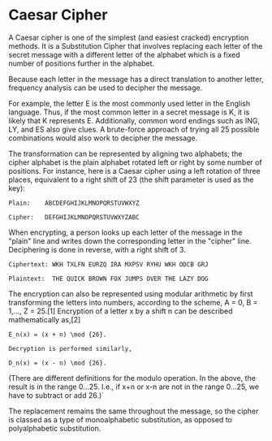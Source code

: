 # Caesar Cipher

A Caesar cipher is one of the simplest (and easiest cracked) encryption methods.
It is a Substitution Cipher that involves replacing each letter of the secret message with a different letter of the alphabet which is a fixed number of positions further in the alphabet.  

Because each letter in the message has a direct translation to another letter, frequency analysis can be used to decipher the message.

For example, the letter E is the most commonly used letter in the English language.
Thus, if the most common letter in a secret message is K, it is likely that K represents E. Additionally, common word endings such as ING, LY, and ES also give clues.  A brute-force approach of trying all 25 possible combinations would also work to decipher the message.


The transformation can be represented by aligning two alphabets; the cipher alphabet is the plain alphabet rotated left or right by some number of positions.
For instance, here is a Caesar cipher using a left rotation of three places, equivalent to a right shift of 23 (the shift parameter is used as the key):

``Plain:    ABCDEFGHIJKLMNOPQRSTUVWXYZ``

``Cipher:   DEFGHIJKLMNOPQRSTUVWXYZABC``

When encrypting, a person looks up each letter of the message in the "plain" line and writes down the corresponding letter in the "cipher" line. Deciphering is done in reverse, with a right shift of 3.

``Ciphertext: WKH TXLFN EURZQ IRA MXPSV RYHU WKH ODCB GRJ``

``Plaintext:  THE QUICK BROWN FOX JUMPS OVER THE LAZY DOG``

The encryption can also be represented using modular arithmetic by first transforming the letters into numbers, according to the scheme, A = 0, B = 1,..., Z = 25.[1] Encryption of a letter x by a shift n can be described mathematically as,[2]

``E_n(x) = (x + n) \mod {26}.``

``Decryption is performed similarly,``

``D_n(x) = (x - n) \mod {26}.``

(There are different definitions for the modulo operation.
In the above, the result is in the range 0...25. I.e., if x+n or x-n are not in the range 0...25, we have to subtract or add 26.)`

The replacement remains the same throughout the message, so the cipher is classed as a type of monoalphabetic substitution, as opposed to polyalphabetic substitution.
